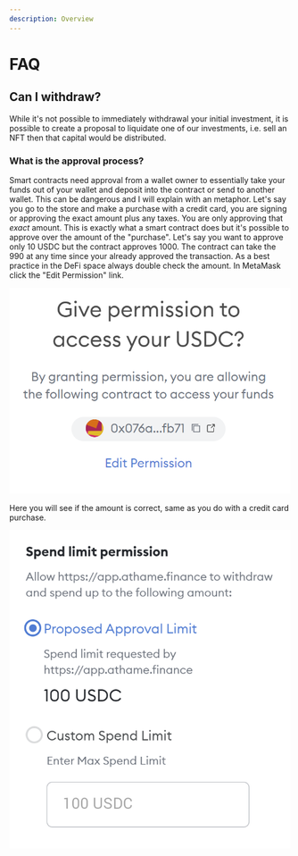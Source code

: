 ```yaml
---
description: Overview
---
```


# FAQ

## Can I withdraw?

While it's not possible to immediately withdrawal your initial investment, it is possible to create a proposal to liquidate one of our investments, i.e. sell an NFT then that capital would be distributed.

### What is the approval process? &#x20;

Smart contracts need approval from a wallet owner to essentially take your funds out of your wallet and deposit into the contract or send to another wallet.  This can be dangerous and I will explain with an metaphor.  Let's say you go to the store and make a purchase with a credit card, you are signing or approving the exact amount plus any taxes.  You are only approving that _exact_ amount.   This is exactly what a smart contract does but it's possible to approve over the amount of the "purchase".  Let's say you want to approve only 10 USDC but the contract approves 1000. The contract can take the 990 at any time since your already approved the transaction. As a best practice in the DeFi space always double check the amount. In MetaMask click the "Edit Permission" link.&#x20;

![](.gitbook/assets/image.png)

Here you will see if the amount is correct, same as you do with a credit card purchase.&#x20;

![](<.gitbook/assets/image (2).png>)
